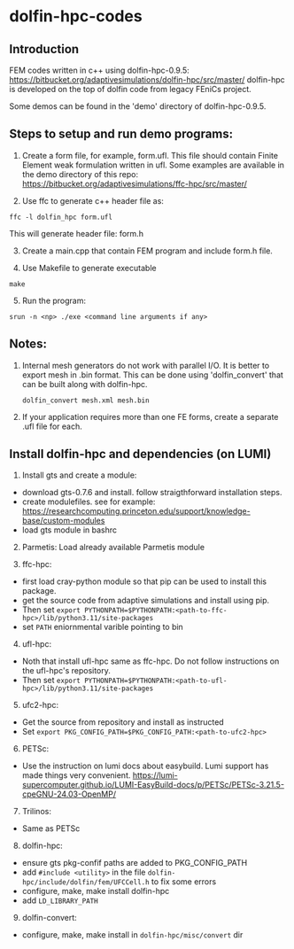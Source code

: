 # dolfin-hpc-codes

## Introduction
FEM codes written in c++ using dolfin-hpc-0.9.5:
https://bitbucket.org/adaptivesimulations/dolfin-hpc/src/master/
dolfin-hpc is developed on the top of dolfin code from legacy FEniCs project.

Some demos can be found in the 'demo' directory of dolfin-hpc-0.9.5.

## Steps to setup and run demo programs:

1) Create a form file, for example, form.ufl.
This file should contain Finite Element weak formulation written in ufl.
Some examples are available in the demo directory of this repo:
https://bitbucket.org/adaptivesimulations/ffc-hpc/src/master/

2) Use ffc to generate c++ header file as:
```
ffc -l dolfin_hpc form.ufl
```
This will generate header file: form.h

3) Create a main.cpp that contain FEM program and include form.h file.

4) Use Makefile to generate executable
```
make
```

5) Run the program:
```
srun -n <np> ./exe <command line arguments if any>
```

## Notes:

1) Internal mesh generators do not work with parallel I/O. It is better to export mesh in .bin format.
   This can be done using 'dolfin_convert' that can be built along with dolfin-hpc.
   ```
   dolfin_convert mesh.xml mesh.bin
   ```

2) If your application requires more than one FE forms, create a separate .ufl file for each.   

## Install dolfin-hpc and dependencies (on LUMI)

1. Install gts and create a module:

- download gts-0.7.6 and install. follow straigthforward installation steps.
- create modulefiles. see for example: https://researchcomputing.princeton.edu/support/knowledge-base/custom-modules
- load gts module in bashrc

2. Parmetis:
Load already available Parmetis module

3. ffc-hpc:
- first load cray-python module so that pip can be used to install this package.
- get the source code from adaptive simulations and install using pip.
- Then set
  ```export PYTHONPATH=$PYTHONPATH:<path-to-ffc-hpc>/lib/python3.11/site-packages```
- set ```PATH``` eniornmental varible pointing to bin

4. ufl-hpc:
- Noth that install ufl-hpc same as ffc-hpc. Do not follow instructions on the ufl-hpc's repository.
- Then set
  ```export PYTHONPATH=$PYTHONPATH:<path-to-ufl-hpc>/lib/python3.11/site-packages```

5. ufc2-hpc:
- Get the source from repository and install as instructed
- Set ```export PKG_CONFIG_PATH=$PKG_CONFIG_PATH:<path-to-ufc2-hpc>```

6. PETSc:
- Use the instruction on lumi docs about easybuild. Lumi support has made things very convenient.
  https://lumi-supercomputer.github.io/LUMI-EasyBuild-docs/p/PETSc/PETSc-3.21.5-cpeGNU-24.03-OpenMP/

7) Trilinos:
- Same as PETSc

8) dolfin-hpc:
- ensure gts pkg-confif paths are added to PKG_CONFIG_PATH
- add ```#include <utility>``` in the file 
  ```dolfin-hpc/include/dolfin/fem/UFCCell.h``` to fix some errors
- configure, make, make install dolfin-hpc
- add ```LD_LIBRARY_PATH```

9) dolfin-convert:
- configure, make, make install in ```dolfin-hpc/misc/convert``` dir
